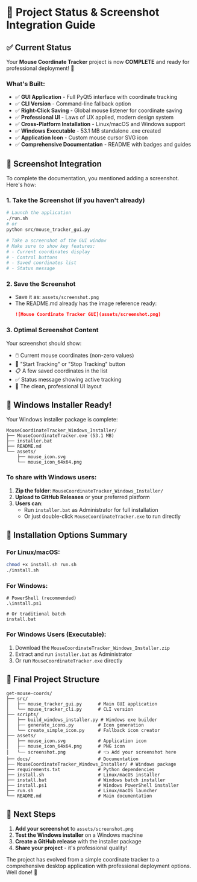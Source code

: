 # 🎯 Project Status & Screenshot Integration Guide

## ✅ Current Status

Your **Mouse Coordinate Tracker** project is now **COMPLETE** and ready for professional deployment! 🚀

### What's Built:
- ✅ **GUI Application** - Full PyQt5 interface with coordinate tracking
- ✅ **CLI Version** - Command-line fallback option
- ✅ **Right-Click Saving** - Global mouse listener for coordinate saving
- ✅ **Professional UI** - Laws of UX applied, modern design system
- ✅ **Cross-Platform Installation** - Linux/macOS and Windows support
- ✅ **Windows Executable** - 53.1 MB standalone .exe created
- ✅ **Application Icon** - Custom mouse cursor SVG icon
- ✅ **Comprehensive Documentation** - README with badges and guides

## 📸 Screenshot Integration

To complete the documentation, you mentioned adding a screenshot. Here's how:

### 1. **Take the Screenshot** (if you haven't already)
   ```bash
   # Launch the application
   ./run.sh
   # or
   python src/mouse_tracker_gui.py
   
   # Take a screenshot of the GUI window
   # Make sure to show key features:
   # - Current coordinates display
   # - Control buttons
   # - Saved coordinates list
   # - Status message
   ```

### 2. **Save the Screenshot**
   - Save it as: `assets/screenshot.png`
   - The README.md already has the image reference ready:
     ```markdown
     ![Mouse Coordinate Tracker GUI](assets/screenshot.png)
     ```

### 3. **Optimal Screenshot Content**
   Your screenshot should show:
   - 🖱️ Current mouse coordinates (non-zero values)
   - 🔵 "Start Tracking" or "Stop Tracking" button
   - 📋 A few saved coordinates in the list
   - ✅ Status message showing active tracking
   - 🎨 The clean, professional UI layout

## 🏁 Windows Installer Ready!

Your Windows installer package is complete:

```
MouseCoordinateTracker_Windows_Installer/
├── MouseCoordinateTracker.exe (53.1 MB)
├── installer.bat
├── README.md
└── assets/
    ├── mouse_icon.svg
    └── mouse_icon_64x64.png
```

### To share with Windows users:
1. **Zip the folder**: `MouseCoordinateTracker_Windows_Installer/`
2. **Upload to GitHub Releases** or your preferred platform
3. **Users can**:
   - Run `installer.bat` as Administrator for full installation
   - Or just double-click `MouseCoordinateTracker.exe` to run directly

## 🎉 Installation Options Summary

### For Linux/macOS:
```bash
chmod +x install.sh run.sh
./install.sh
```

### For Windows:
```batch
# PowerShell (recommended)
.\install.ps1

# Or traditional batch
install.bat
```

### For Windows Users (Executable):
1. Download the `MouseCoordinateTracker_Windows_Installer.zip`
2. Extract and run `installer.bat` as Administrator
3. Or run `MouseCoordinateTracker.exe` directly

## 📁 Final Project Structure

```
get-mouse-coords/
├── src/
│   ├── mouse_tracker_gui.py      # Main GUI application
│   └── mouse_tracker_cli.py      # CLI version
├── scripts/
│   ├── build_windows_installer.py # Windows exe builder
│   ├── generate_icons.py         # Icon generation
│   └── create_simple_icon.py     # Fallback icon creator
├── assets/
│   ├── mouse_icon.svg            # Application icon
│   ├── mouse_icon_64x64.png      # PNG icon
│   └── screenshot.png            # 👈 Add your screenshot here
├── docs/                         # Documentation
├── MouseCoordinateTracker_Windows_Installer/ # Windows package
├── requirements.txt              # Python dependencies
├── install.sh                    # Linux/macOS installer
├── install.bat                   # Windows batch installer
├── install.ps1                   # Windows PowerShell installer
├── run.sh                        # Linux/macOS launcher
└── README.md                     # Main documentation

```

## 🚀 Next Steps

1. **Add your screenshot** to `assets/screenshot.png`
2. **Test the Windows installer** on a Windows machine
3. **Create a GitHub release** with the installer package
4. **Share your project** - it's professional quality! 

The project has evolved from a simple coordinate tracker to a comprehensive desktop application with professional deployment options. Well done! 🎊
